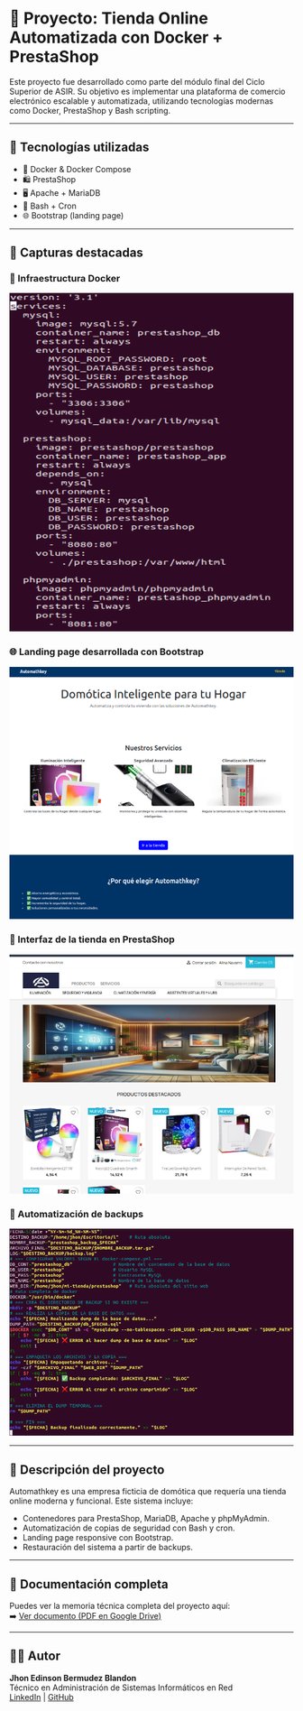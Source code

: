 # 🛒 Proyecto: Tienda Online Automatizada con Docker + PrestaShop

Este proyecto fue desarrollado como parte del módulo final del Ciclo Superior de ASIR. Su objetivo es implementar una plataforma de comercio electrónico escalable y automatizada, utilizando tecnologías modernas como Docker, PrestaShop y Bash scripting.

---

## 🚀 Tecnologías utilizadas

- 🐳 Docker & Docker Compose
- 🛍️ PrestaShop
- 🖥️ Apache + MariaDB
- 📜 Bash + Cron
- 🌐 Bootstrap (landing page)

---

## 📸 Capturas destacadas

### 🔧 Infraestructura Docker
<img src="Img/docker_compose.png" width="600" height="600">

### 🌐 Landing page desarrollada con Bootstrap
<img src="Img/Landing_page.png" width="600">

### 🛒 Interfaz de la tienda en PrestaShop
<img src="Img/shop.png" width="600">

### 💾 Automatización de backups
<img src="Img/script.png" width="600">

---

## 🧠 Descripción del proyecto

Automathkey es una empresa ficticia de domótica que requería una tienda online moderna y funcional. Este sistema incluye:

- Contenedores para PrestaShop, MariaDB, Apache y phpMyAdmin.
- Automatización de copias de seguridad con Bash y cron.
- Landing page responsive con Bootstrap.
- Restauración del sistema a partir de backups.

---

## 📄 Documentación completa

Puedes ver la memoria técnica completa del proyecto aquí:  
➡️ [Ver documento (PDF en Google Drive)](https://docs.google.com/document/d/1E7pOCnYzE9r1HPJGu_PJbKoeVVQ9rlQfb5D_WxGU61s/edit?usp=sharing)

---

## 👨‍💻 Autor

**Jhon Edinson Bermudez Blandon**  
Técnico en Administración de Sistemas Informáticos en Red  
[LinkedIn](https://www.linkedin.com/in/jhon-edinson-bermudez-blandon-980622349/) | [GitHub](https://github.com/Jhonn-SysAdmin-Dev-Junior)
